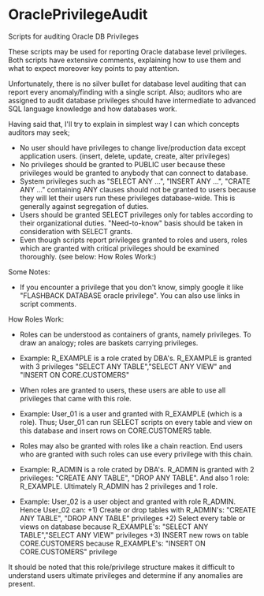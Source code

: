 # OraclePrivilegeAudit
Scripts for auditing Oracle DB Privileges

These scripts may be used for reporting Oracle database level privileges. 
Both scripts have extensive comments, explaining how to use them and what to expect moreover key points to pay attention.

Unfortunately, there is no silver bullet for database level auditing that can report every anomaly/finding with a single script. Also; auditors who are assigned to audit database privileges should have intermediate to advanced SQL language knowledge and how databases work. 

Having said that, I'll try to explain in simplest way I can which concepts auditors may seek;
+ No user should have privileges to change live/production data except application users. (insert, delete, update, create, alter privileges)
+ No privileges should be granted to PUBLIC user because these privileges would be granted to anybody that can connect to database.
+ System privileges such as "SELECT ANY ...", "INSERT ANY ...", "CRATE ANY ..." containing ANY clauses should not be granted to users because they will let their users run these privileges database-wide. This is generally against segregation of duties.
+ Users should be granted SELECT privileges only for tables according to their organizational duties. "Need-to-know" basis should be taken in consideration with SELECT grants.
+ Even though scripts report privileges granted to roles and users, roles which are granted with critical privileges should be examined thoroughly. (see below: How Roles Work:)

Some Notes:
- If you encounter a privilege that you don't know, simply google it like "FLASHBACK DATABASE oracle privilege". You can also use links in script comments.

How Roles Work:
+ Roles can be understood as containers of grants, namely privileges. To draw an analogy; roles are baskets carrying privileges. 
 + Example: R_EXAMPLE is a role crated by DBA's. R_EXAMPLE is granted with 3 privileges "SELECT ANY TABLE","SELECT ANY VIEW" and "INSERT ON CORE.CUSTOMERS"

+ When roles are granted to users, these users are able to use all privileges that came with this role.
 + Example: User_01 is a user and granted with R_EXAMPLE (which is a role). Thus; User_01 can run SELECT scripts on every table and view on this database and insert rows on CORE.CUSTOMERS table.
 
+ Roles may also be granted with roles like a chain reaction. End users who are granted with such roles can use every privilege with this chain.
 + Example: R_ADMIN is a role crated by DBA's. R_ADMIN is granted with 2 privileges: "CREATE ANY TABLE", "DROP ANY TABLE". And also 1 role: R_EXAMPLE. Ultimately R_ADMIN has 2 privileges and 1 role.
 + Example: User_02 is a user object and granted with role R_ADMIN. Hence User_02 can:
   +1) Create or drop tables with R_ADMIN's: "CREATE ANY TABLE", "DROP ANY TABLE" privileges
   +2) Select every table or views on database because R_EXAMPLE's: "SELECT ANY TABLE","SELECT ANY VIEW" privileges
   +3) INSERT new rows on table CORE.CUSTOMERS because R_EXAMPLE's: "INSERT ON CORE.CUSTOMERS" privilege
   
It should be noted that this role/privilege structure makes it difficult to understand users ultimate privileges and determine if any anomalies are present.
